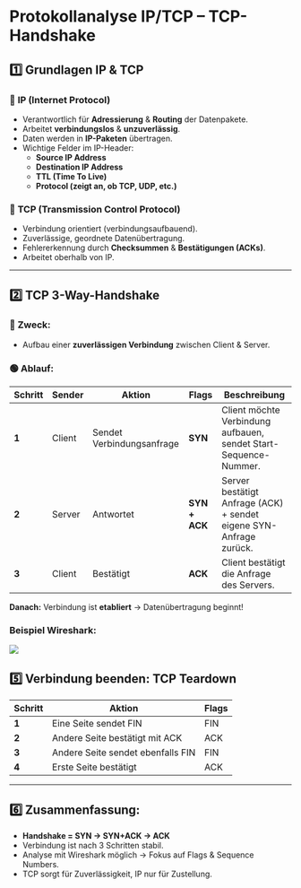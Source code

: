 # **Protokollanalyse IP/TCP – TCP-Handshake**

## 1️⃣ **Grundlagen IP & TCP**

### 🔹 **IP (Internet Protocol)**
- Verantwortlich für **Adressierung** & **Routing** der Datenpakete.
- Arbeitet **verbindungslos** & **unzuverlässig**.
- Daten werden in **IP-Paketen** übertragen.
- Wichtige Felder im IP-Header:
    - **Source IP Address**
    - **Destination IP Address**
    - **TTL (Time To Live)**
    - **Protocol (zeigt an, ob TCP, UDP, etc.)**

### 🔹 **TCP (Transmission Control Protocol)**
- Verbindung orientiert (verbindungsaufbauend).
- Zuverlässige, geordnete Datenübertragung.
- Fehlererkennung durch **Checksummen** & **Bestätigungen (ACKs)**.
- Arbeitet oberhalb von IP.

---

## 2️⃣ **TCP 3-Way-Handshake**

### 📌 **Zweck:**
- Aufbau einer **zuverlässigen Verbindung** zwischen Client & Server.

### 🟢 **Ablauf:**

| Schritt | Sender | Aktion | Flags | Beschreibung |
|--------|--------|------|-------|--------------|
| **1** | Client | Sendet Verbindungsanfrage | **SYN** | Client möchte Verbindung aufbauen, sendet Start-Sequence-Nummer. |
| **2** | Server | Antwortet | **SYN + ACK** | Server bestätigt Anfrage (ACK) + sendet eigene SYN-Anfrage zurück. |
| **3** | Client | Bestätigt | **ACK** | Client bestätigt die Anfrage des Servers. |

**Danach:** Verbindung ist **etabliert** → Datenübertragung beginnt!

### Beispiel Wireshark:

<img src="/ITLernen/tutorial/Netzwerktechnik/Img/wireshark_tcp_handshake.png" />



## 5️⃣ **Verbindung beenden: TCP Teardown**

| Schritt | Aktion | Flags |
|--------|------|-------|
| **1** | Eine Seite sendet FIN | FIN |
| **2** | Andere Seite bestätigt mit ACK | ACK |
| **3** | Andere Seite sendet ebenfalls FIN | FIN |
| **4** | Erste Seite bestätigt | ACK |

---

## 6️⃣ **Zusammenfassung:**

- **Handshake = SYN → SYN+ACK → ACK**
- Verbindung ist nach 3 Schritten stabil.
- Analyse mit Wireshark möglich → Fokus auf Flags & Sequence Numbers.
- TCP sorgt für Zuverlässigkeit, IP nur für Zustellung.
